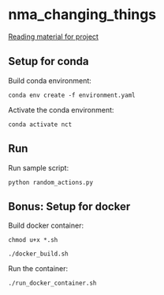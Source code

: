 # nma_changing_things

[Reading material for project](https://github.com/pravsels/nma_changing_things/reading.md)

## Setup for conda

Build conda environment: 
```
conda env create -f environment.yaml
```

Activate the conda environment: 
```
conda activate nct
```

## Run

Run sample script: 
```
python random_actions.py 
```

## Bonus: Setup for docker 

Build docker container:
```
chmod u+x *.sh

./docker_build.sh
```

Run the container:
```
./run_docker_container.sh
```
